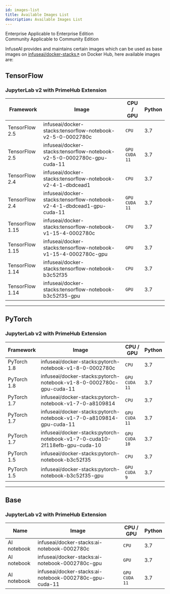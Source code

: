 ```yaml
---
id: images-list
title: Available Images List
description: Available Images List
---
```

<div class="label-sect">
  <div class="ee-only tooltip">Enterprise
    <span class="tooltiptext">Applicable to Enterprise Edition</span>
  </div>
  <div class="ce-only tooltip">Community
    <span class="tooltiptext">Applicable to Community Edition</span>
  </div>
</div>

InfuseAI provides and maintains certain images which can be used as base images on [infuseai/docker-stacks↗](https://hub.docker.com/r/infuseai/docker-stacks/tags) on Docker Hub, here available images are:

## TensorFlow

### JupyterLab v2 with PrimeHub Extension

|Framework|Image|CPU / GPU|Python|
|-        |-     |-     |-    |
|TensorFlow 2.5|infuseai/docker-stacks:tensorflow-notebook-v2-5-0-0002780c|`CPU`|3.7|
|TensorFlow 2.5|infuseai/docker-stacks:tensorflow-notebook-v2-5-0-0002780c-gpu-cuda-11|`GPU`<br/>`CUDA 11`|3.7|
|TensorFlow 2.4|infuseai/docker-stacks:tensorflow-notebook-v2-4-1-dbdcead1|`CPU`|3.7|
|TensorFlow 2.4|infuseai/docker-stacks:tensorflow-notebook-v2-4-1-dbdcead1-gpu-cuda-11|`GPU`<br/>`CUDA 11`|3.7|
|TensorFlow 1.15|infuseai/docker-stacks:tensorflow-notebook-v1-15-4-0002780c|`CPU`|3.7|
|TensorFlow 1.15|infuseai/docker-stacks:tensorflow-notebook-v1-15-4-0002780c-gpu|`GPU`|3.7|
|TensorFlow 1.14|infuseai/docker-stacks:tensorflow-notebook-b3c52f35|`CPU`|3.7|
|TensorFlow 1.14|infuseai/docker-stacks:tensorflow-notebook-b3c52f35-gpu|`GPU`|3.7|

---

## PyTorch

### JupyterLab v2 with PrimeHub Extension

|Framework|Image|CPU / GPU|Python|
|-   |-    |-        |-     |
|PyTorch 1.8|infuseai/docker-stacks:pytorch-notebook-v1-8-0-0002780c|`CPU`|3.7|
|PyTorch 1.8|infuseai/docker-stacks:pytorch-notebook-v1-8-0-0002780c-gpu-cuda-11|`GPU`<br/>`CUDA 11`|3.7|
|PyTorch 1.7|infuseai/docker-stacks:pytorch-notebook-v1-7-0-a8109814|`CPU`|3.7|
|PyTorch 1.7|infuseai/docker-stacks:pytorch-notebook-v1-7-0-a8109814-gpu-cuda-11|`GPU`<br/>`CUDA 11`|3.7|
|PyTorch 1.7|infuseai/docker-stacks:pytorch-notebook-v1-7-0-cuda10-2f118efb-gpu-cuda-10|`GPU`<br/>`CUDA 10`|3.7|
|PyTorch 1.5|infuseai/docker-stacks:pytorch-notebook-b3c52f35|`CPU`|3.7|
|PyTorch 1.5|infuseai/docker-stacks:pytorch-notebook-b3c52f35-gpu|`GPU`<br/>`CUDA 9`|3.7|

---

## Base

### JupyterLab v2 with PrimeHub Extension

|Name|Image|CPU / GPU|Python|
|-   |-    |-        |-     |
|AI notebook|infuseai/docker-stacks:ai-notebook-0002780c|`CPU`|3.7|
|AI notebook|infuseai/docker-stacks:ai-notebook-0002780c-gpu|`GPU`|3.7|
|AI notebook|infuseai/docker-stacks:ai-notebook-0002780c-gpu-cuda-11|`GPU`<br>`CUDA 11`|3.7|
